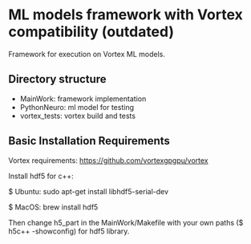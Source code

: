 # ML models framework with Vortex compatibility (outdated)

Framework for execution on Vortex ML models.

Directory structure
-------------------
- MainWork: framework implementation
- PythonNeuro: ml model for testing
- vortex_tests: vortex build and tests

Basic Installation Requirements
-------------------------------
Vortex requirements: https://github.com/vortexgpgpu/vortex

Install hdf5 for c++:

$ Ubuntu: sudo apt-get install libhdf5-serial-dev

$ MacOS: brew install hdf5
 
Then change h5_part in the MainWork/Makefile with your own paths ($ h5c++ -showconfig) for hdf5 library.
